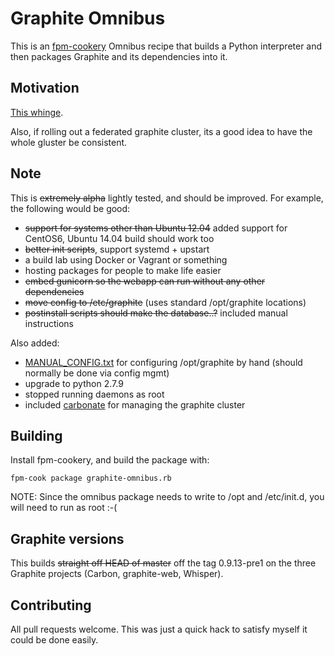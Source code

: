 # Graphite Omnibus

This is an [fpm-cookery](https://github.com/bernd/fpm-cookery) Omnibus recipe that builds a Python interpreter and then packages Graphite and its dependencies into it.

## Motivation

[This whinge](https://twitter.com/supersheep/status/509332504269299712).

Also, if rolling out a federated graphite cluster, its a good idea to have the whole gluster be consistent.

## Note

This is ~~extremely alpha~~ lightly tested, and should be improved. For example, the following would be good:

- ~~support for systems other than Ubuntu 12.04~~ added support for CentOS6, Ubuntu 14.04 build should work too
- ~~better init scripts~~, support systemd + upstart
- a build lab using Docker or Vagrant or something
- hosting packages for people to make life easier
- ~~embed gunicorn so the webapp can run without any other dependencies~~
- ~~move config to /etc/graphite~~ (uses standard /opt/graphite locations)
- ~~postinstall scripts should make the database..?~~ included manual instructions

Also added:

- [MANUAL_CONFIG.txt](MANUAL_CONFIG.txt) for configuring /opt/graphite by hand (should normally be done via config mgmt)
- upgrade to python 2.7.9
- stopped running daemons as root
- included [carbonate](https://github.com/jssjr/carbonate) for managing the graphite cluster

## Building

Install fpm-cookery, and build the package with:

    fpm-cook package graphite-omnibus.rb

NOTE: Since the omnibus package needs to write to /opt and /etc/init.d, you will need to run as root :-(

## Graphite versions

This builds ~~straight off HEAD of master~~ off the tag 0.9.13-pre1 on the three Graphite projects
(Carbon, graphite-web, Whisper).

## Contributing

All pull requests welcome. This was just a quick hack to satisfy myself it could be done easily.

